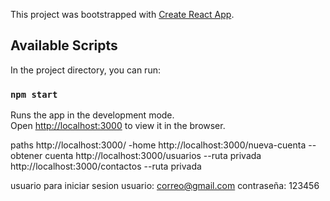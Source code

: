 This project was bootstrapped with [Create React App](https://github.com/facebook/create-react-app).

## Available Scripts

In the project directory, you can run:

### `npm start`

Runs the app in the development mode.<br />
Open [http://localhost:3000](http://localhost:3000) to view it in the browser.

paths
http://localhost:3000/ -home
http://localhost:3000/nueva-cuenta --obtener cuenta
http://localhost:3000/usuarios  --ruta privada
http://localhost:3000/contactos --ruta privada

usuario para iniciar sesion
usuario:  correo@gmail.com
contraseña: 123456


